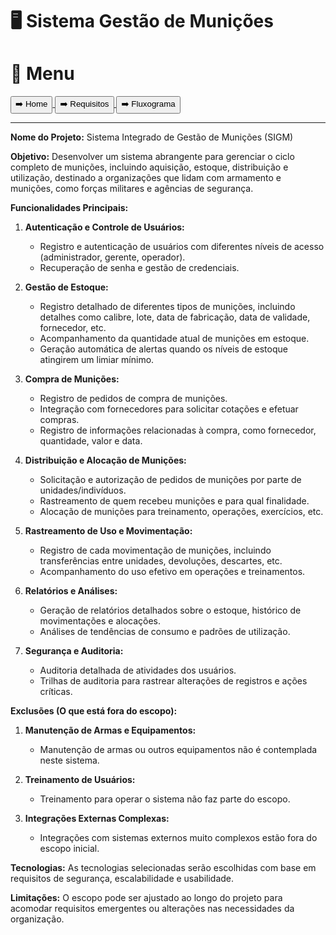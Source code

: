 # 🖥️ Sistema Gestão de Munições

# 📕 Menu
<a href="../../Readme.md">
    <button>➡️ Home</button>
</a>
<a href="./requisitos.md">
    <button>➡️ Requisitos</button>
</a>
<a href="./fluxograma.md">
    <button>➡️ Fluxograma</button>
</a>
<hr


**Nome do Projeto:** Sistema Integrado de Gestão de Munições (SIGM)

**Objetivo:** Desenvolver um sistema abrangente para gerenciar o ciclo completo de munições, incluindo aquisição, estoque, distribuição e utilização, destinado a organizações que lidam com armamento e munições, como forças militares e agências de segurança.

**Funcionalidades Principais:**

1. **Autenticação e Controle de Usuários:**
   - Registro e autenticação de usuários com diferentes níveis de acesso (administrador, gerente, operador).
   - Recuperação de senha e gestão de credenciais.

2. **Gestão de Estoque:**
   - Registro detalhado de diferentes tipos de munições, incluindo detalhes como calibre, lote, data de fabricação, data de validade, fornecedor, etc.
   - Acompanhamento da quantidade atual de munições em estoque.
   - Geração automática de alertas quando os níveis de estoque atingirem um limiar mínimo.

3. **Compra de Munições:**
   - Registro de pedidos de compra de munições.
   - Integração com fornecedores para solicitar cotações e efetuar compras.
   - Registro de informações relacionadas à compra, como fornecedor, quantidade, valor e data.

4. **Distribuição e Alocação de Munições:**
   - Solicitação e autorização de pedidos de munições por parte de unidades/indivíduos.
   - Rastreamento de quem recebeu munições e para qual finalidade.
   - Alocação de munições para treinamento, operações, exercícios, etc.

5. **Rastreamento de Uso e Movimentação:**
   - Registro de cada movimentação de munições, incluindo transferências entre unidades, devoluções, descartes, etc.
   - Acompanhamento do uso efetivo em operações e treinamentos.

6. **Relatórios e Análises:**
   - Geração de relatórios detalhados sobre o estoque, histórico de movimentações e alocações.
   - Análises de tendências de consumo e padrões de utilização.

7. **Segurança e Auditoria:**
   - Auditoria detalhada de atividades dos usuários.
   - Trilhas de auditoria para rastrear alterações de registros e ações críticas.

**Exclusões (O que está fora do escopo):**

1. **Manutenção de Armas e Equipamentos:**
   - Manutenção de armas ou outros equipamentos não é contemplada neste sistema.

2. **Treinamento de Usuários:**
   - Treinamento para operar o sistema não faz parte do escopo.

3. **Integrações Externas Complexas:**
   - Integrações com sistemas externos muito complexos estão fora do escopo inicial.

**Tecnologias:**
As tecnologias selecionadas serão escolhidas com base em requisitos de segurança, escalabilidade e usabilidade.

**Limitações:**
O escopo pode ser ajustado ao longo do projeto para acomodar requisitos emergentes ou alterações nas necessidades da organização.